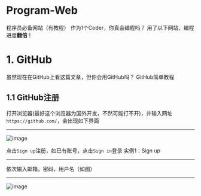 # Program-Web
程序员必备网站（有教程）
作为1个Coder，你真会编程吗？
用了以下网站，编程进度**翻倍**！
# 1. GitHub
虽然现在在GitHub上看这篇文章，但你会用GitHub吗？
GitHub简单教程
## 1.1 GitHub注册
打开浏览器(最好这个浏览器为国外开发，不然可能打不开)，并输入网址`https://github.com/`，会出现如下界面
***
![image](https://user-images.githubusercontent.com/110039624/183275975-406ee246-269e-4eb2-8fdd-7993a3c794fa.png)

点击`Sign up`注册，如已有账号，点击`Sign in`登录
实例1：Sign up
***
依次输入邮箱，密码，用户名（如图）
***

![image](https://user-images.githubusercontent.com/110039624/183276200-d04424b3-2f92-4cb3-a902-99e3f54d1bee.png)
